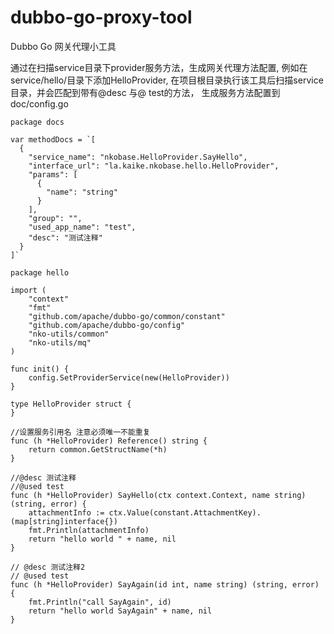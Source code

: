 # dubbo-go-proxy-tool
Dubbo Go 网关代理小工具

通过在扫描service目录下provider服务方法，生成网关代理方法配置, 例如在service/hello/目录下添加HelloProvider, 在项目根目录执行该工具后扫描service目录，并会匹配到带有@desc 与@ test的方法，
生成服务方法配置到doc/config.go
```
package docs

var methodDocs = `[
  {
    "service_name": "nkobase.HelloProvider.SayHello",
    "interface_url": "la.kaike.nkobase.hello.HelloProvider",
    "params": [
      {
        "name": "string"
      }
    ],
    "group": "",
    "used_app_name": "test",
    "desc": "测试注释"
  }
]`
```

```
package hello

import (
	"context"
	"fmt"
	"github.com/apache/dubbo-go/common/constant"
	"github.com/apache/dubbo-go/config"
	"nko-utils/common"
	"nko-utils/mq"
)

func init() {
	config.SetProviderService(new(HelloProvider))
}

type HelloProvider struct {
}

//设置服务引用名 注意必须唯一不能重复
func (h *HelloProvider) Reference() string {
	return common.GetStructName(*h)
}

//@desc 测试注释
//@used test
func (h *HelloProvider) SayHello(ctx context.Context, name string) (string, error) {
	attachmentInfo := ctx.Value(constant.AttachmentKey).(map[string]interface{})
	fmt.Println(attachmentInfo)
	return "hello world " + name, nil
}

// @desc 测试注释2
// @used test
func (h *HelloProvider) SayAgain(id int, name string) (string, error) {
	fmt.Println("call SayAgain", id)
	return "hello world SayAgain" + name, nil
}
```
